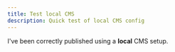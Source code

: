 ```yaml
---
title: Test local CMS
description: Quick test of local CMS config
---
```

I've been correctly published using a **local** CMS setup. 
